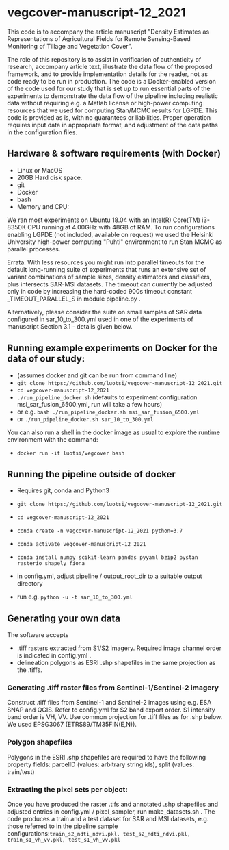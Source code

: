 # vegcover-manuscript-12_2021
This code is to accompany the article manuscript "Density Estimates as Representations of Agricultural Fields for Remote Sensing-Based Monitoring of Tillage and Vegetation Cover".

The role of this repository is to assist in verification of authenticity of research, accompany article text, 
illustrate the data flow of the proposed framework, and to provide implementation details for the reader, 
not as code ready to be run in production.
The code is a Docker-enabled version of the code used for our study that is set up to run essential parts of the 
experiments to demonstrate the data flow of the pipeline including realistic data without requiring 
e.g. a Matlab license or high-power computing resources that we used for computing Stan/MCMC results for LGPDE.
This code is provided as is, with no guarantees or liabilities. 
Proper operation requires input data in appropriate format, and adjustment of the data paths in the configuration files.

## Hardware & software requirements (with Docker)
- Linux or MacOS
- 20GB Hard disk space.
- git
- Docker
- bash
- Memory and CPU:

We ran most experiments on Ubuntu 18.04 with an Intel(R) Core(TM) i3-8350K CPU running at 4.00GHz with 48GB of RAM. 
To run configurations enabling LGPDE (not included, available on request) we used the Helsinki University high-power 
computing "Puhti" environment to run Stan MCMC as parallel processes.

Errata: With less resources you might run into parallel timeouts for the default long-running suite of experiments that runs an 
extensive set of variant combinations of sample sizes, density estimators and classifiers, plus intersects SAR-MSI datasets.
The timeout can currently be adjusted only in code by increasing the hard-coded 900s timeout constant 
_TIMEOUT_PARALLEL_S in module pipeline.py . 

Alternatively, please consider the suite on small samples of SAR data configured in sar_10_to_300.yml used in one of the 
experiments of manuscript Section 3.1 - details given below.

## Running example experiments on Docker for the data of our study:
- (assumes docker and git can be run from command line)
- ```git clone https://github.com/luotsi/vegcover-manuscript-12_2021.git```
- ```cd vegcover-manuscript-12_2021```
- ```./run_pipeline_docker.sh``` (defaults to experiment configuration msi_sar_fusion_6500.yml, run will take a few hours)
- or e.g. ```bash ./run_pipeline_docker.sh msi_sar_fusion_6500.yml```
- or ```./run_pipeline_docker.sh sar_10_to_300.yml```

You can also run a shell in the docker image as usual to explore the runtime environment with the command:

- ```docker run -it luotsi/vegcover bash```

## Running the pipeline outside of docker
- Requires git, conda and Python3

- ```git clone https://github.com/luotsi/vegcover-manuscript-12_2021.git```
- ```cd vegcover-manuscript-12_2021```
- ```conda create -n vegcover-manuscript-12_2021 python=3.7```
- ```conda activate vegcover-manuscript-12_2021```
- ```conda install numpy scikit-learn pandas pyyaml bzip2 pystan rasterio shapely fiona```
- in config.yml, adjust pipeline / output_root_dir to a suitable output directory
- run e.g. ```python -u -t sar_10_to_300.yml```

## Generating your own data
The software accepts
- .tiff rasters extracted from S1/S2 imagery. Required image channel order is indicated in config.yml .
- delineation polygons as ESRI .shp shapefiles in the same projection as the .tiffs. 


### Generating .tiff raster files from Sentinel-1/Sentinel-2 imagery

Construct .tiff files from Sentinel-1 and Sentinel-2 images using e.g. ESA SNAP and QGIS. Refer to config.yml for S2 band export order. S1 intensity band order is VH, VV. Use common projection for .tiff files as for .shp below. We used EPSG3067 (ETRS89/TM35FIN(E,N)).

### Polygon shapefiles 
Polygons in the ESRI .shp shapefiles are required to have the following property fields: parcelID (values: arbitrary string ids), split (values: train/test)

### Extracting the pixel sets per object: 

Once you have produced the raster .tifs and annotated .shp shapefiles and adjusted entries in config.yml / pixel_sampler, run make_datasets.sh . The code produces a train and a test dataset for SAR and MSI datasets, e.g. those referred to in the pipeline sample configurations:```train_s2_ndti_ndvi.pkl, test_s2_ndti_ndvi.pkl, train_s1_vh_vv.pkl, test_s1_vh_vv.pkl```
